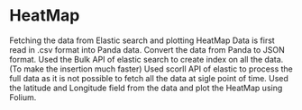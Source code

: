 # HeatMap
Fetching the data from Elastic search and plotting HeatMap
Data is first read in .csv format into Panda data.
Convert the data from Panda to JSON format.
Used the Bulk API of elastic search to create index on all the data.(To make the insertion much faster)
Used scorll API of elastic to process the full data as it is not possible to fetch all the data at sigle point of time.
Used the latitude and Longitude field from the data and plot the HeatMap using Folium.
